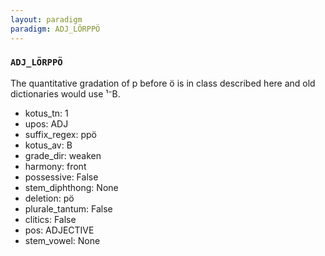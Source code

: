 ```yaml
---
layout: paradigm
paradigm: ADJ_LÖRPPÖ
---
```

### ` ADJ_LÖRPPÖ `

The quantitative gradation of p before ö is in class described here and old dictionaries would use ¹⁻B.
* kotus_tn: 1
* upos: ADJ
* suffix_regex: ppö
* kotus_av: B
* grade_dir: weaken
* harmony: front
* possessive: False
* stem_diphthong: None
* deletion: pö
* plurale_tantum: False
* clitics: False
* pos: ADJECTIVE
* stem_vowel: None
